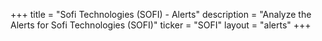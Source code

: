 +++
title = "Sofi Technologies (SOFI) - Alerts"
description = "Analyze the Alerts for Sofi Technologies (SOFI)"
ticker = "SOFI"
layout = "alerts"
+++

